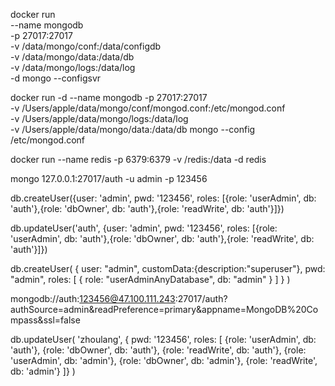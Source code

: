 docker run \
--name mongodb \
-p 27017:27017 \
-v /data/mongo/conf:/data/configdb \
-v /data/mongo/data:/data/db \
-v /data/mongo/logs:/data/log \
-d mongo --configsvr

docker run -d --name mongodb -p 27017:27017 \
 -v /Users/apple/data/mongo/conf/mongod.conf:/etc/mongod.conf \
 -v /Users/apple/data/mongo/logs:/data/log \
 -v /Users/apple/data/mongo/data:/data/db mongo --config /etc/mongod.conf

docker run --name redis -p 6379:6379 -v /redis:/data -d redis

mongo 127.0.0.1:27017/auth -u admin -p 123456

db.createUser({user: 'admin', pwd: '123456', roles: [{role: 'userAdmin', db: 'auth'},{role: 'dbOwner', db: 'auth'},{role: 'readWrite', db: 'auth'}]})

db.updateUser('auth', {user: 'admin', pwd: '123456', roles: [{role: 'userAdmin', db: 'auth'},{role: 'dbOwner', db: 'auth'},{role: 'readWrite', db: 'auth'}]})

db.createUser(
{ user: "admin",
customData:{description:"superuser"},
pwd: "admin",
roles: [ { role: "userAdminAnyDatabase", db: "admin" } ]
}
)

mongodb://auth:123456@47.100.111.243:27017/auth?authSource=admin&readPreference=primary&appname=MongoDB%20Compass&ssl=false

db.updateUser(
'zhoulang',
{
pwd: '123456',
roles: [
{role: 'userAdmin', db: 'auth'},
{role: 'dbOwner', db: 'auth'},
{role: 'readWrite', db: 'auth'},
{role: 'userAdmin', db: 'admin'},
{role: 'dbOwner', db: 'admin'},
{role: 'readWrite', db: 'admin'}
]}
)
